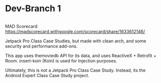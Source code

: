# Dev-Branch 1
[![<VStev>](https://circleci.com/gh/VStev/casestudy-jetpack/tree/development-branch-1.svg?style=svg)](https://circleci.com/gh/VStev/casestudy-jetpack?branch=development-branch-1)
  
MAD Scorecard https://madscorecard.withgoogle.com/scorecard/share/1633612146/
  
Jetpack Pro Class Case Studies, but made with clean arch, and some security and performance add-ons.

This app uses themoviedb API for its data, and uses ReactiveX + Retrofit + Room. insert-koin (Koin) is used for Injection purposes.

Ultimately, this is not a Jetpack Pro Class Case Study. Instead, its the Android Expert Class Case Study project.

